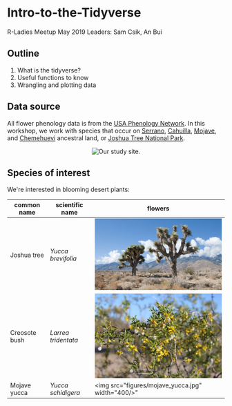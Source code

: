 # Intro-to-the-Tidyverse
R-Ladies Meetup May 2019
Leaders: Sam Csik, An Bui

## Outline
1. What is the tidyverse?
2. Useful functions to know
3. Wrangling and plotting data

## Data source
All flower phenology data is from the [USA Phenology Network](https://www.usanpn.org/usa-national-phenology-network). In this workshop, we work with species that occur on [Serrano](https://www.sanmanuel-nsn.gov/Culture/Cultural-Overview), [Cahuilla](http://www.aguacaliente.org/content/History%20and%20Culture/), [Mojave](https://www.fortmojaveindiantribe.com/), and [Chemehuevi](http://www.chemehuevi.net/history-culture/) ancestral land, or [Joshua Tree National Park](https://www.nps.gov/jotr/index.htm).

<center>

![Our study site.](https://cdn.cnn.com/cnnnext/dam/assets/180426102715-01-joshua-tree.jpg)

</center>

## Species of interest
We're interested in blooming desert plants:

|     common name     |      scientific name      |                     flowers                        |
|---------------------|---------------------------|----------------------------------------------------| 
|     Joshua tree     |     *Yucca brevifolia*    |<img src="figures/joshua_tree.jpg" width="400"/>    |
|    Creosote bush    |    *Larrea tridentata*    |<img src="figures/creosote_bush.jpeg" width="400"/> |
|     Mojave yucca    |     *Yucca schidigera*    |<img src="figures/mojave_yucca.jpg" width="400/>"   |

